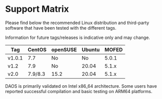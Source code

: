 # Support Matrix

Please find below the recommended Linux distribution and third-party software
that have been tested with the different tags.

Information for future tags/releases is indicative only and may change.

| **Tag** | CentOS  | openSUSE | Ubuntu | MOFED |
|---------|---------|----------|--------|-------|
| v1.0.1  |   7.7   |    No    |   No   | 5.0.1 |
| v1.2    |   7.9   |   No  |  20.04 | 5.1.x |
| v2.0    | 7.9/8.3 |   15.2   |  20.04 | 5.1.x |

DAOS is primarily validated on Intel x86_64 architecture. 
Some users have reported successful compilation and basic testing 
on ARM64 platforms.
